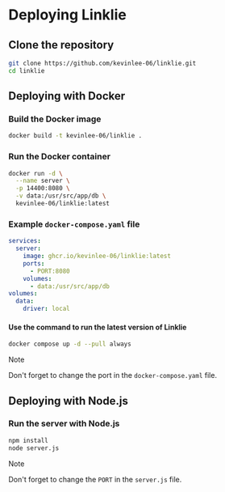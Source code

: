 # Deploying Linklie

## Clone the repository

```sh
git clone https://github.com/kevinlee-06/linklie.git
cd linklie
```

## Deploying with Docker

### Build the Docker image

```sh
docker build -t kevinlee-06/linklie .
```

### Run the Docker container

```sh
docker run -d \
  --name server \
  -p 14400:8080 \
  -v data:/usr/src/app/db \
  kevinlee-06/linklie:latest

```

### Example `docker-compose.yaml` file

```yaml
services:
  server:
    image: ghcr.io/kevinlee-06/linklie:latest
    ports:
      - PORT:8080
    volumes:
      - data:/usr/src/app/db    
volumes:
  data:
    driver: local
```

#### Use the command to run the latest version of Linklie

```sh
docker compose up -d --pull always
```

> [!NOTE]  
> Don't forget to change the port in the `docker-compose.yaml` file.

## Deploying with Node.js

### Run the server with Node.js

```sh
npm install
node server.js
```

> [!NOTE]  
> Don't forget to change the `PORT` in the `server.js` file.
